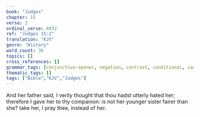 ```yaml
---
book: "Judges"
chapter: 15
verse: 2
ordinal_verse: 6932
ref: "Judges 15:2"
translation: "KJV"
genre: "History"
word_count: 36
topics: []
cross_references: []
grammar_tags: [conjunctive-opener, negation, contrast, conditional, cause-effect]
thematic_tags: []
tags: ["Bible","KJV","Judges"]
---
```

And her father said, I verily thought that thou hadst utterly hated her; therefore I gave her to thy companion: is not her younger sister fairer than she? take her, I pray thee, instead of her.
